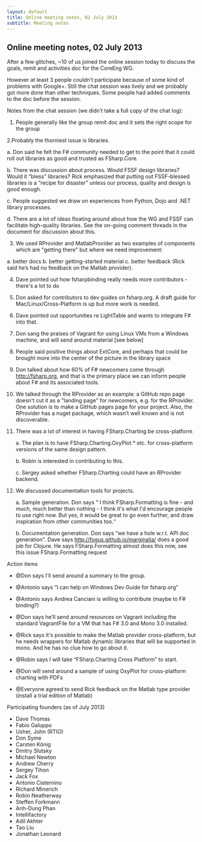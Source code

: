 ```yaml
---
layout: default
title: Online meeting notes, 02 July 2013
subtitle: Meeting notes
---
```


## Online meeting notes, 02 July 2013


After a few glitches, ~10 of us joined the online session today to discuss the goals, remit and activities doc for the CoreEng WG.
 
However at least 3 people couldn’t participate because of some kind of problems with Google+. Still the chat session was lively and we probably got more done than other techniques. Some people had added comments to the doc before the session.
 
Notes from the chat session (we didn’t take a full copy of the chat log):
 
1. People generally like the group remit  doc and it sets the right scope for the group
 
2.Probably the thorniest issue is libraries.
 
  a. Don said he felt the F# community needed to get to the point that it could roll out libraries as good and trusted as FSharp.Core.
 
  b. There was discussion about process. Would FSSF design libraries? Would it “bless” libraries? Rick emphasized that putting out FSSF-blessed libraries is a “recipe for disaster” unless our process, quality and design is good enough.
 
  c. People suggested we draw on experiences from Python, Dojo and .NET library processes.
 
  d. There are a lot of ideas floating around about how the WG and FSSF can facilitate high-quality libraries. See the on-going comment threads in the document for discussion about this.
 
3. We used RProvider and MatlabProvider as two examples of components which are "getting there" but where we need improvement:

  a. better docs
  b. better getting-started material
  c. better feedback (Rick said he’s had no feedback on the Matlab provider).
 
4. Dave pointed out how fsharpbinding really needs more contributors - there's a lot to do
 
5. Don asked for contributors to dev guides on fsharp.org. A draft guide for Mac/Linux/Cross-Platform is up but more work is needed.
 
6. Dave pointed out opportunities re LightTable and wants to integrate F# into that.
 
7. Don sang the praises of Vagrant for using Linux VMs from a Windows machine, and will send around material [see below]
 
8. People said positive things about ExtCore, and perhaps that could be brought more into the center of the picture in the library space
 
9. Don talked about how 60% of F# newcomers come through http://fsharp.org, and that is the primary place we can inform people about F# and its associated tools.
 
10.  We talked through the RProvider as an example: a GitHub repo page doesn't cut it as a "landing page" for newcomers, e.g. for the RProvider. One solution is to make a GitHub pages page for your project. Also, the RProvider has a nuget package, which wasn’t well known and is not discoverable.
 
11. There was a lot of interest in having FSharp.Charting be cross-platform
 
    a. The plan is to have FSharp.Charting.OxyPlot.* etc. for cross-platform versions of the same design pattern.

    b. Robin is interested in contributing to this.

    c. Sergey asked whether FSharp.Charting could have an RProvider backend.
 
12. We discussed documentation tools for projects.
 
    a. Sample generation.	Don says “ I think FSharp.Formatting is fine - and much, much better than nothing - I think it's what I'd encourage people to use right now. But yes, it would be great to go even further, and draw inspiration from other communities too.“
    
    b. Documentation generation. Don says “we have a hole w.r.t. API doc generation". 	Dave says http://fogus.github.io/marginalia/ does a good job for Clojure. He says FSharp.Formatting almost does this now, see this issue FSharp.Formatting request
 
Action items
 
- @Don says I'll send around a summary to the group.

- @Antonio says “I can help on Windows Dev Guide for fsharp.org”

- @Antonio says Andrea Canciani is willing to contribute (maybe to F# binding?)

- @Don says he’ll send around resources on Vagrant including the standard VagrantFile for a VM that has F# 3.0 and Mono 3.0 installed.

- @Rick says it's possible to make the Matlab provider cross-platform, but he needs wrappers for Matlab dynamic libraries that will be supported in mono. And he has no clue how to go about it.

- @Robin says I will take “FSharp.Charting Cross Platform” to start.

- @Don will send around a sample of using OxyPlot for cross-platform charting with PDFs

- @Everyone agreed to send Rick feedback on the Matlab type provider (install a trial edition of Matlab)

Participating founders (as of July 2013)

- Dave Thomas
- Fabio Galuppo		
- Usher, John (RTIO)	
- Don Syme		
- Carsten König		
- Dmitry Slutsky		
- Michael Newton		
- Andrew Cherry		
- Sergey Tihon		
- Jack Fox
- Antonio Cisternino		
- Richard Minerich		
- Robin Neatherway		
- Steffen Forkmann		
- Anh-Dung Phan		
- Intellifactory		
- Adil Akhter		
- Tao Liu			
- Jonathan Leonard		
